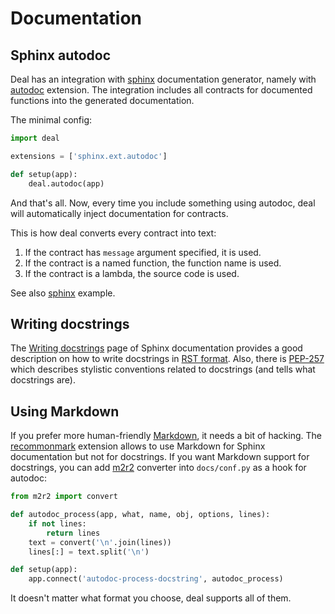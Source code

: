 # Documentation

## Sphinx autodoc

Deal has an integration with [sphinx] documentation generator, namely with [autodoc] extension. The integration includes all contracts for documented functions into the generated documentation.

[sphinx]: https://www.sphinx-doc.org/en/master/
[autodoc]: https://www.sphinx-doc.org/en/master/usage/extensions/autodoc.html

The minimal config:

```python
import deal

extensions = ['sphinx.ext.autodoc']

def setup(app):
    deal.autodoc(app)
```

And that's all. Now, every time you include something using autodoc, deal will automatically inject documentation for contracts.

This is how deal converts every contract into text:

1. If the contract has `message` argument specified, it is used.
1. If the contract is a named function, the function name is used.
1. If the contract is a lambda, the source code is used.

See also [sphinx](./examples.html#sphinx) example.

## Writing docstrings

The [Writing docstrings](https://sphinx-rtd-tutorial.readthedocs.io/en/latest/docstrings.html) page of Sphinx documentation provides a good description on how to write docstrings in [RST format](https://devguide.python.org/documenting/). Also, there is [PEP-257](https://www.python.org/dev/peps/pep-0257/) which describes stylistic conventions related to docstrings (and tells what docstrings are).

## Using Markdown

If you prefer more human-friendly [Markdown](https://en.wikipedia.org/wiki/Markdown), it needs a bit of hacking. The [recommonmark](https://github.com/readthedocs/recommonmark) extension allows to use Markdown for Sphinx documentation but not for docstrings. If you want Markdown support for docstrings, you can add [m2r2](https://github.com/CrossNox/m2r2) converter into `docs/conf.py` as a hook for autodoc:

```python
from m2r2 import convert

def autodoc_process(app, what, name, obj, options, lines):
    if not lines:
        return lines
    text = convert('\n'.join(lines))
    lines[:] = text.split('\n')

def setup(app):
    app.connect('autodoc-process-docstring', autodoc_process)
```

It doesn't matter what format you choose, deal supports all of them.
